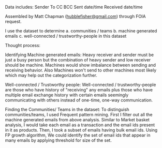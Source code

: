 Data includes: 
Sender 
To 
CC 
BCC 
Sent date/time 
Received date/time 

Assembled by Matt Chapman (hubblefisher@gmail.com) through FOIA request.

I use the dataset to determine a. communities / teams b. machine generated emails c. well-connected / trustworthy-people in this dataset

Thought process:

Identifying Machine generated emails: Heavy receiver and sender must be just a busy person but the combination of heavy sender and low receiver should be machine. Machines would show imbalance between sending and receiving behavior. Also Machines won't send to other machines most likely which may help out the categorization further.

Well-connected / Trustworthy people: Well-connected / trustworthy-people are those who have history of "receiving" any emails plus those who have multiple email exchange history with certain emails seemingly communicating with others instead of one-time, one-way communication.

Finding the Communities/ Teams in the dataset: To distinguish communities/teams, I used Frequent pattern mining. First I filter out all the machine generated emails from above analysis. Similar to Market basket analysis, I would take each email as a transaction and the email ids present in it as products. Then, I took a subset of emails having bulk email ids. Using FP growth algorithm, We could identify the set of email ids that appear in many emails by applying threshold for size of the set.
